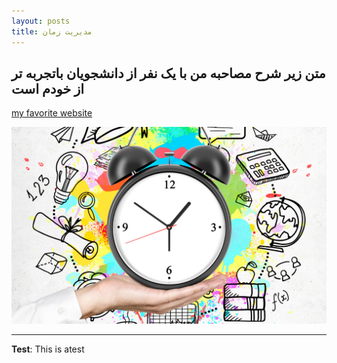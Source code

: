 ```yaml
---
layout: posts
title: مدیریت زمان
---
```


## متن زیر شرح مصاحبه من با یک نفر از دانشجویان باتجربه تر از خودم است



[my favorite website](http://www.google.com)








![alt text](../assets/images/timemanagement.png "Time Management")

---
**Test**: This is atest

